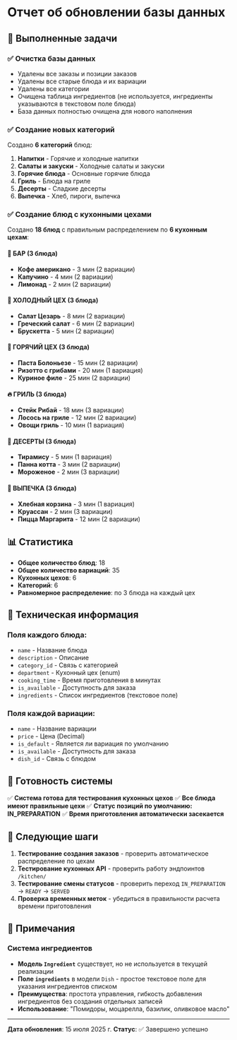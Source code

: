 # Отчет об обновлении базы данных

## 🎯 Выполненные задачи

### ✅ Очистка базы данных
- Удалены все заказы и позиции заказов
- Удалены все старые блюда и их вариации
- Удалены все категории
- Очищена таблица ингредиентов (не используется, ингредиенты указываются в текстовом поле блюда)
- База данных полностью очищена для нового наполнения

### ✅ Создание новых категорий
Создано **6 категорий** блюд:
1. **Напитки** - Горячие и холодные напитки
2. **Салаты и закуски** - Холодные салаты и закуски
3. **Горячие блюда** - Основные горячие блюда
4. **Гриль** - Блюда на гриле
5. **Десерты** - Сладкие десерты
6. **Выпечка** - Хлеб, пироги, выпечка

### ✅ Создание блюд с кухонными цехами
Создано **18 блюд** с правильным распределением по **6 кухонным цехам**:

#### 🍹 БАР (3 блюда)
- **Кофе американо** - 3 мин (2 вариации)
- **Капучино** - 4 мин (2 вариации)
- **Лимонад** - 2 мин (2 вариации)

#### 🥗 ХОЛОДНЫЙ ЦЕХ (3 блюда)
- **Салат Цезарь** - 8 мин (2 вариации)
- **Греческий салат** - 6 мин (2 вариации)
- **Брускетта** - 5 мин (2 вариации)

#### 🍲 ГОРЯЧИЙ ЦЕХ (3 блюда)
- **Паста Болоньезе** - 15 мин (2 вариации)
- **Ризотто с грибами** - 20 мин (1 вариация)
- **Куриное филе** - 25 мин (2 вариации)

#### 🔥 ГРИЛЬ (3 блюда)
- **Стейк Рибай** - 18 мин (3 вариации)
- **Лосось на гриле** - 12 мин (2 вариации)
- **Овощи гриль** - 10 мин (1 вариация)

#### 🍰 ДЕСЕРТЫ (3 блюда)
- **Тирамису** - 5 мин (1 вариация)
- **Панна котта** - 3 мин (2 вариации)
- **Мороженое** - 2 мин (3 вариации)

#### 🥖 ВЫПЕЧКА (3 блюда)
- **Хлебная корзина** - 3 мин (1 вариация)
- **Круассан** - 2 мин (3 вариации)
- **Пицца Маргарита** - 12 мин (2 вариации)

## 📊 Статистика

- **Общее количество блюд**: 18
- **Общее количество вариаций**: 35
- **Кухонных цехов**: 6
- **Категорий**: 6
- **Равномерное распределение**: по 3 блюда на каждый цех

## 🔧 Техническая информация

### Поля каждого блюда:
- `name` - Название блюда
- `description` - Описание
- `category_id` - Связь с категорией
- `department` - Кухонный цех (enum)
- `cooking_time` - Время приготовления в минутах
- `is_available` - Доступность для заказа
- `ingredients` - Список ингредиентов (текстовое поле)

### Поля каждой вариации:
- `name` - Название вариации
- `price` - Цена (Decimal)
- `is_default` - Является ли вариация по умолчанию
- `is_available` - Доступность для заказа
- `dish_id` - Связь с блюдом

## 🎯 Готовность системы

✅ **Система готова для тестирования кухонных цехов**
✅ **Все блюда имеют правильные цехи**
✅ **Статус позиций по умолчанию: IN_PREPARATION**
✅ **Время приготовления автоматически засекается**

## 🚀 Следующие шаги

1. **Тестирование создания заказов** - проверить автоматическое распределение по цехам
2. **Тестирование кухонных API** - проверить работу эндпоинтов `/kitchen/`
3. **Тестирование смены статусов** - проверить переход `IN_PREPARATION` → `READY` → `SERVED`
4. **Проверка временных меток** - убедиться в правильности расчета времени приготовления

## 📝 Примечания

### Система ингредиентов
- **Модель `Ingredient`** существует, но не используется в текущей реализации
- **Поле `ingredients`** в модели `Dish` - простое текстовое поле для указания ингредиентов списком
- **Преимущества**: простота управления, гибкость добавления ингредиентов без создания отдельных записей
- **Использование**: "Помидоры, моцарелла, базилик, оливковое масло"

---

**Дата обновления**: 15 июля 2025 г.
**Статус**: ✅ Завершено успешно
